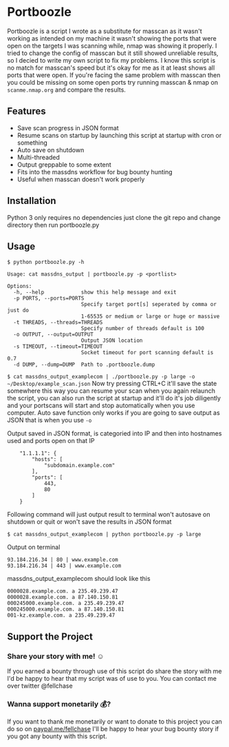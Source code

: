 # Portboozle
Portboozle is a script I wrote as a substitute for masscan as it wasn't working as intended on my machine it wasn't showing the ports that were open on the targets I was scanning while, nmap was showing it properly. I tried to change the config of masscan but it still showed unreliable results, so I decied to write my own script to fix my problems. I know this script is no match for masscan's speed but it's okay for me as it at least shows all ports that were open. If you're facing the same problem with masscan then you could be missing on some open ports try running masscan & nmap on `scanme.nmap.org` and compare the results.

## Features
- Save scan progress in JSON format
- Resume scans on startup by launching this script at startup with cron or something 
- Auto save on shutdown
- Multi-threaded 
- Output greppable to some extent
- Fits into the massdns workflow for bug bounty hunting
- Useful when masscan doesn't work properly

## Installation
Python 3 only requires no dependencies just clone the git repo and change directory then run portboozle.py 

## Usage
```$ python portboozle.py -h```
```
Usage: cat massdns_output | portboozle.py -p <portlist>

Options:
  -h, --help            show this help message and exit
  -p PORTS, --ports=PORTS
                        Specify target port[s] seperated by comma or just do
                        1-65535 or medium or large or huge or massive
  -t THREADS, --threads=THREADS
                        Specify number of threads default is 100
  -o OUTPUT, --output=OUTPUT
                        Output JSON location
  -s TIMEOUT, --timeout=TIMEOUT
                        Socket timeout for port scanning default is 0.7
  -d DUMP, --dump=DUMP  Path to .portboozle.dump
```

```$ cat massdns_output_examplecom | ./portboozle.py -p large -o ~/Desktop/example_scan.json```
Now try pressing CTRL+C it'll save the state somewhere this way you can resume your scan when you again relaunch the script, you can also run the script at startup and it'll do it's job diligently and your portscans will start and stop automatically when you use computer. Auto save function only works if you are going to save output as JSON that is when you use `-o`

Output saved in JSON format, is categoried into IP and then into hostnames used and ports open on that IP
```
    "1.1.1.1": {
        "hosts": [
            "subdomain.example.com"
        ],
        "ports": [
            443,
            80
        ]
    }

```


Following command will just output result to terminal won't autosave on shutdown or quit or won't save the results in JSON format

```$ cat massdns_output_examplecom | python portboozle.py -p large```

Output on terminal
```
93.184.216.34 | 80 | www.example.com
93.184.216.34 | 443 | www.example.com
```

massdns_output_examplecom should look like this
```
0000028.example.com. a 235.49.239.47
0000028.example.com. a 87.140.150.81
000245000.example.com. a 235.49.239.47
000245000.example.com. a 87.140.150.81
001-kz.example.com. a 235.49.239.47
```

## Support the Project
### Share your story with me! ☺
If you earned a bounty through use of this script do share the story with me I'd be happy to hear that my script was of use to you. You can contact me over twitter @fellchase

### Wanna support monetarily 💰?
If you want to thank me monetarily or want to donate to this project you can do so on [paypal.me/fellchase](https://paypal.me/fellchase) I'll be happy to hear your bug bounty story if you got any bounty with this script.